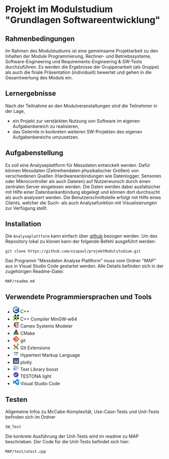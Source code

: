 # Projekt im Modulstudium "Grundlagen Softwareentwicklung"

## Rahmenbedingungen 

Im Rahmen des Modulstudiums ist eine gemeinsame Projektarbeit zu den Inhalten der Module Programmierung, Rechner- und Betriebssysteme, Software-Engineering und Requirements-Engineering & SW-Tests durchzuführen. Es werden die Ergebnisse der Gruppenarbeit (als Gruppe) als auch die finale Präsentation (individuell) bewertet und gehen in die Gesamtwertung des Moduls ein. 

## Lernergebnisse

Nach der Teilnahme an den Modulveranstaltungen sind die Teilnehmer in der Lage,
- ein Projekt zur verstärkten Nutzung von Software im eigenen Aufgabenbereich zu realisieren,
- das Gelernte in konkreten weiteren SW-Projekten des eigenen Aufgabenbereichs umzusetzen.

## Aufgabenstellung 

Es soll eine Analyseplattform für Messdaten entwickelt werden. Dafür können Messdaten (Zeitreihendaten physikalischer Größen) von verschiedenen Quellen (Hardwareanbindungen wie Datenlogger, Sensoren oder Mikrocontroller als auch Dateien) auf Nutzerwunsch durch einen zentralen Server eingelesen werden. Die Daten werden dabei ausfallsicher mit Hilfe einer Datenbankanbindung abgelegt und können dort durchsucht als auch analysiert werden. Die Benutzerschnittstelle erfolgt mit Hilfe eines Clients, welcher die Such- als auch Analysefunktion mit Visualisierungen zur Verfügung stellt. 

## Installation

Die `Analyseplattform` kann einfach über [github](https://github.com/xivpaul/projektModulstudium) bezogen werden. Um das Repository lokal zu klonen kann der folgende Befehl ausgeführt werden:

```shell
git clone https://github.com/xivpaul/projektModulstudium.git
```

Das Programm "Messdaten Analyse Plattform" muss vom Ordner "MAP" aus in Visual Studio Code gestartet werden. Alle Details befinden sich in der zugehörigen Readme-Datei:
```
MAP/readme.md
```

## Verwendete Programmiersprachen und Tools

* <img src="./MAP/docu/c++.png" width="20" /> C++
* <img src="./MAP/docu/mingw.png" width="20" /> C++ Compiler MinGW-w64 
* <img src="./MAP/docu/cameo.png" width="20" /> Cameo Systems Modeler
* <img src="./MAP/docu/cmake.jpg" width="20" /> CMake
* <img src="./MAP/docu/git.png" width="20" /> git
* <img src="./MAP/docu/git_ext.png" width="20" /> Git Extensions
* <img src="./MAP/docu/html.png" width="20" /> Hypertext Markup Language
* <img src="./MAP/docu/plotly.png" width="20" /> plotly
* <img src="./MAP/docu/boost.png" width="20" /> Test Library boost
* <img src="./MAP/docu/testona.png" width="20" /> TESTONA light
* <img src="./MAP/docu/vsc.jpg" width="20" /> Visual Studio Code

## Testen

Allgemeine Infos zu McCabe-Komplexität, Use-Case-Tests und Unit-Tests befinden sich im Ordner
```
SW_Test
```
Die konkrete Ausführung der Unit-Tests wird im readme zu MAP beschrieben. Der Code für die Unit-Tests befindet sich hier:
```
MAP/test/utest.cpp
```

